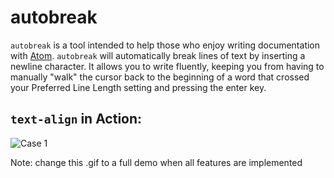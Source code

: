 # autobreak

`autobreak` is a tool intended to help those who enjoy writing documentation
with [Atom](https://atom.io).  `autobreak` will automatically break lines of
text by inserting a newline character.  It allows you to write fluently, keeping
you from having to manually "walk" the cursor back to the beginning of a word
that crossed your Preferred Line Length setting and pressing the enter key.

## `text-align` in Action:

![Case 1](case_1.gif)

Note: change this .gif to a full demo when all features are implemented
